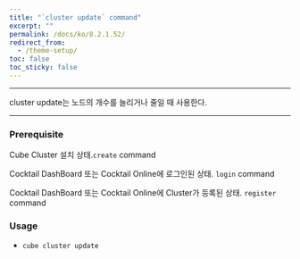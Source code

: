 ```yaml
---
title: "`cluster update` command"
excerpt: ""
permalink: /docs/ko/8.2.1.52/
redirect_from:
  - /theme-setup/
toc: false
toc_sticky: false
---
```


---
cluster update는 노드의 개수를 늘리거나 줄일 때 사용한다. 

---
### Prerequisite
Cube Cluster 설치 상태.`create` command 

Cocktail DashBoard 또는 Cocktail Online에 로그인된 상태. `login` command 

Cocktail DashBoard 또는 Cocktail Online에 Cluster가 등록된 상태. `register` command 


### Usage

* `cube cluster update`
